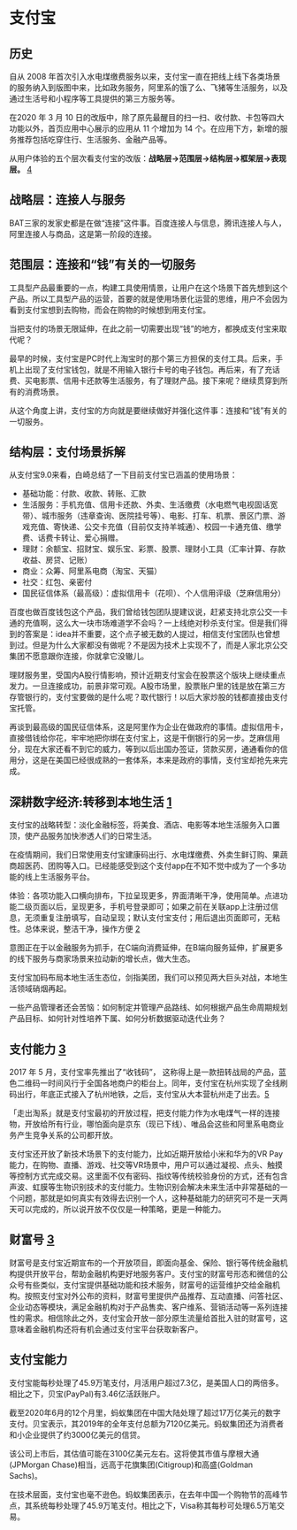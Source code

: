 # 支付宝

## 历史

自从 2008 年首次引入水电煤缴费服务以来，支付宝一直在把线上线下各类场景的服务纳入到版图中来，比如政务服务，阿里系的饿了么、飞猪等生活服务，以及通过生活号和小程序等工具提供的第三方服务等。

在2020 年 3 月 10 日的改版中，除了原先最醒目的扫一扫、收付款、卡包等四大功能以外，首页应用中心展示的应用从 11 个增加为 14 个。在应用下方，新增的服务推荐包括吃穿住行、生活服务、金融产品等。


从用户体验的五个层次看支付宝的改版：**战略层→范围层→结构层→框架层→表现层。** [4]

## 战略层：连接人与服务

BAT三家的发家史都是在做“连接”这件事。百度连接人与信息，腾讯连接人与人，阿里连接人与商品，这是第一阶段的连接。

## 范围层：连接和“钱”有关的一切服务

工具型产品最重要的一点，构建工具使用情景，让用户在这个场景下首先想到这个产品。所以工具型产品的运营，首要的就是使用场景化运营的思维，用户不会因为看到支付宝想到去购物，而会在购物的时候想到用支付宝。

当把支付的场景无限延伸，在此之前一切需要出现“钱”的地方，都换成支付宝来取代呢？

最早的时候，支付宝是PC时代上淘宝时的那个第三方担保的支付工具。后来，手机上出现了支付宝钱包，就是不用输入银行卡号的电子钱包。再后来，有了充话费、买电影票、信用卡还款等生活服务，有了理财产品。接下来呢？继续贯穿到所有的消费场景。

从这个角度上讲，支付宝的方向就是要继续做好并强化这件事：连接和“钱”有关的一切服务。

## 结构层：支付场景拆解

从支付宝9.0来看，白崎总结了一下目前支付宝已涵盖的使用场景：

- 基础功能：付款、收款、转账、汇款
- 生活服务：手机充值、信用卡还款、外卖、生活缴费（水电燃气电视固话宽带）、城市服务（违章查询、医院挂号等）、电影、打车、机票、景区门票、游戏充值、寄快递、公交卡充值（目前仅支持羊城通）、校园一卡通充值、缴学费、话费卡转让、爱心捐赠。
- 理财：余额宝、招财宝、娱乐宝、彩票、股票、理财小工具（汇率计算、存款收益、房贷、记账）
- 商业：众筹、阿里系电商（淘宝、天猫）
- 社交：红包、亲密付
- 国民征信体系（最高级）：虚拟信用卡（花呗）、个人信用评级（芝麻信用分）

百度也做百度钱包这个产品，我们曾给钱包团队提建议说，赶紧支持北京公交一卡通的充值啊，这么大一块市场难道学不会吗？一上线绝对秒杀支付宝。但是我们得到的答案是：idea并不重要，这个点子被无数的人提过，相信支付宝团队也曾想到过。但是为什么大家都没有做呢？不是因为技术上实现不了，而是人家北京公交集团不愿意跟你连接，你就拿它没辙儿。

理财服务里，受国内A股行情影响，预计近期支付宝会在股票这个版块上继续重点发力。一旦连接成功，前景非常可观。A股市场里，股票账户里的钱是放在第三方存管银行的，支付宝要做的是什么呢？取代银行！以后大家炒股的钱都直接由支付宝托管。

再谈到最高级的国民征信体系，这是阿里作为企业在做政府的事情。虚拟信用卡，直接借钱给你花，牢牢地把你绑在支付宝上，这是干倒银行的另一步。芝麻信用分，现在大家还看不到它的威力，等到以后出国办签证，贷款买房，通通看你的信用分，这是在美国已经很成熟的一套体系，本来是政府的事情，支付宝却抢先来完成。


## 深耕数字经济:转移到本地生活 [1]

支付宝的战略转型：淡化金融标签，将美食、酒店、电影等本地生活服务入口置顶，使产品服务加快渗透人们的日常生活。

在疫情期间，我们日常使用支付宝建康码出行、水电煤缴费、外卖生鲜订购、果蔬商超医药、团购等入口。已经能感受到这个支付app在不知不觉中成为了一个多功能的线上生活服务平台。

体验：各项功能入口横向排布，下拉呈现更多，界面清晰干净，使用简单。点进功能二级页面以后，呈现更多，手机号登录即可；如果之前在关联app上注册过信息，无须重复注册填写，自动呈现；默认支付宝支付；用后退出页面即可，无粘性。总体来说，整洁干净，操作方便 [2]

意图正在于以金融服务为抓手，在C端向消费延伸，在B端向服务延伸，扩展更多的线下服务与商家场景来拉动新的增长点，做大生态。

支付宝加码布局本地生活生态位，剑指美团，我们可以预见两大巨头对战，本地生活领域硝烟再起。

一些产品管理者还会苦恼：如何制定并管理产品路线、如何根据产品生命周期规划产品目标、如何针对性培养下属、如何分析数据驱动迭代业务？

## 支付能力 [3]

2017 年 5 月，支付宝率先推出了“收钱码”， 这称得上是一款扭转战局的产品，蓝色二维码一时间风行于全国各地商户的柜台上。同年，支付宝在杭州实现了全线刷码出行，年底正式接入了杭州地铁，之后，支付宝从大本营杭州走了出去。[5]

「走出淘系」就是支付宝最初的开放过程，把支付能力作为水电煤气一样的连接物，开放给所有行业，哪怕面向是京东（现已下线）、唯品会这些和阿里系电商业务产生竞争关系的公司都开放。

支付宝还开放了新技术场景下的支付能力，比如近期开放给小米和华为的VR Pay能力，在购物、直播、游戏、社交等VR场景中，用户可以通过凝视、点头、触摸等控制方式完成交易。这里面不仅有密码、指纹等传统校验身份的方式，还有包含声波、虹膜等生物识别技术的支付能力。生物识别会解决未来生活中非常基础的一个问题，那就是如何真实有效得去识别一个人，这种基础能力的研究可不是一天两天可以完成的，所以说开放不仅仅是一种策略，更是一种能力。

## 财富号 [3]

财富号是支付宝近期宣布的一个开放项目，即面向基金、保险、银行等传统金融机构提供开放平台，帮助金融机构更好地服务客户。支付宝的财富号形态和微信的公众号有些类似，支付宝提供基础功能和技术服务，财富号的运营维护交给金融机构。按照支付宝对外公布的资料，财富号里提供产品推荐、互动直播、问答社区、企业动态等模块，满足金融机构对于产品售卖、客户维系、营销活动等一系列连接性的需求。相信除此之外，支付宝会开放一部分原生流量给首批入驻的财富号，这意味着金融机构还将有机会通过支付宝平台获取新客户。

## 支付宝能力

支付宝能每秒处理了45.9万笔支付，月活用户超过7.3亿，是美国人口的两倍多。相比之下，贝宝(PayPal)有3.46亿活跃账户。

截至2020年6月的12个月里，蚂蚁集团在中国大陆处理了超过17万亿美元的数字支付。贝宝表示，其2019年的全年支付总额为7120亿美元。蚂蚁集团还为消费者和小企业提供了约3000亿美元的信贷。

该公司上市后，其估值可能在3100亿美元左右。这将使其市值与摩根大通(JPMorgan Chase)相当，远高于花旗集团(Citigroup)和高盛(Goldman Sachs)。

在技术层面，支付宝也毫不逊色。蚂蚁集团表示，在去年中国一个购物节的高峰节点，其系统每秒处理了45.9万笔支付。相比之下，Visa称其每秒可处理6.5万笔交易。

[1]: https://www.sohu.com/a/405889196_114819
[2]: https://www.zhihu.com/question/380276570
[3]: http://www.woshipm.com/it/632590.html
[4]: http://www.woshipm.com/pmd/172931.html
[5]: https://www.chinaz.com/2020/0312/1116987.shtml
[6]: https://zhuanlan.zhihu.com/p/269512258
